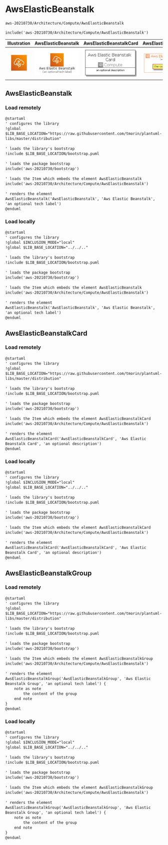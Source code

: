 # AwsElasticBeanstalk


```text
aws-20210730/Architecture/Compute/AwsElasticBeanstalk
```

```text
include('aws-20210730/Architecture/Compute/AwsElasticBeanstalk')
```



| Illustration | AwsElasticBeanstalk | AwsElasticBeanstalkCard | AwsElasticBeanstalkGroup |
| :---: | :---: | :---: | :---: |
| ![illustration for Illustration](../../../aws-20210730/Architecture/Compute/AwsElasticBeanstalk.png) | ![illustration for AwsElasticBeanstalk](../../../aws-20210730/Architecture/Compute/AwsElasticBeanstalk.Local.png) | ![illustration for AwsElasticBeanstalkCard](../../../aws-20210730/Architecture/Compute/AwsElasticBeanstalkCard.Local.png) | ![illustration for AwsElasticBeanstalkGroup](../../../aws-20210730/Architecture/Compute/AwsElasticBeanstalkGroup.Local.png) |




## AwsElasticBeanstalk

### Load remotely
```plantuml
@startuml
' configures the library
!global $LIB_BASE_LOCATION="https://raw.githubusercontent.com/tmorin/plantuml-libs/master/distribution"

' loads the library's bootstrap
!include $LIB_BASE_LOCATION/bootstrap.puml

' loads the package bootstrap
include('aws-20210730/bootstrap')

' loads the Item which embeds the element AwsElasticBeanstalk
include('aws-20210730/Architecture/Compute/AwsElasticBeanstalk')

' renders the element
AwsElasticBeanstalk('AwsElasticBeanstalk', 'Aws Elastic Beanstalk', 'an optional tech label')
@enduml
```

### Load locally
```plantuml
@startuml
' configures the library
!global $INCLUSION_MODE="local"
!global $LIB_BASE_LOCATION="../../.."

' loads the library's bootstrap
!include $LIB_BASE_LOCATION/bootstrap.puml

' loads the package bootstrap
include('aws-20210730/bootstrap')

' loads the Item which embeds the element AwsElasticBeanstalk
include('aws-20210730/Architecture/Compute/AwsElasticBeanstalk')

' renders the element
AwsElasticBeanstalk('AwsElasticBeanstalk', 'Aws Elastic Beanstalk', 'an optional tech label')
@enduml
```

## AwsElasticBeanstalkCard

### Load remotely
```plantuml
@startuml
' configures the library
!global $LIB_BASE_LOCATION="https://raw.githubusercontent.com/tmorin/plantuml-libs/master/distribution"

' loads the library's bootstrap
!include $LIB_BASE_LOCATION/bootstrap.puml

' loads the package bootstrap
include('aws-20210730/bootstrap')

' loads the Item which embeds the element AwsElasticBeanstalkCard
include('aws-20210730/Architecture/Compute/AwsElasticBeanstalk')

' renders the element
AwsElasticBeanstalkCard('AwsElasticBeanstalkCard', 'Aws Elastic Beanstalk Card', 'an optional description')
@enduml
```

### Load locally
```plantuml
@startuml
' configures the library
!global $INCLUSION_MODE="local"
!global $LIB_BASE_LOCATION="../../.."

' loads the library's bootstrap
!include $LIB_BASE_LOCATION/bootstrap.puml

' loads the package bootstrap
include('aws-20210730/bootstrap')

' loads the Item which embeds the element AwsElasticBeanstalkCard
include('aws-20210730/Architecture/Compute/AwsElasticBeanstalk')

' renders the element
AwsElasticBeanstalkCard('AwsElasticBeanstalkCard', 'Aws Elastic Beanstalk Card', 'an optional description')
@enduml
```

## AwsElasticBeanstalkGroup

### Load remotely
```plantuml
@startuml
' configures the library
!global $LIB_BASE_LOCATION="https://raw.githubusercontent.com/tmorin/plantuml-libs/master/distribution"

' loads the library's bootstrap
!include $LIB_BASE_LOCATION/bootstrap.puml

' loads the package bootstrap
include('aws-20210730/bootstrap')

' loads the Item which embeds the element AwsElasticBeanstalkGroup
include('aws-20210730/Architecture/Compute/AwsElasticBeanstalk')

' renders the element
AwsElasticBeanstalkGroup('AwsElasticBeanstalkGroup', 'Aws Elastic Beanstalk Group', 'an optional tech label') {
    note as note
        the content of the group
    end note
}
@enduml
```

### Load locally
```plantuml
@startuml
' configures the library
!global $INCLUSION_MODE="local"
!global $LIB_BASE_LOCATION="../../.."

' loads the library's bootstrap
!include $LIB_BASE_LOCATION/bootstrap.puml

' loads the package bootstrap
include('aws-20210730/bootstrap')

' loads the Item which embeds the element AwsElasticBeanstalkGroup
include('aws-20210730/Architecture/Compute/AwsElasticBeanstalk')

' renders the element
AwsElasticBeanstalkGroup('AwsElasticBeanstalkGroup', 'Aws Elastic Beanstalk Group', 'an optional tech label') {
    note as note
        the content of the group
    end note
}
@enduml
```


